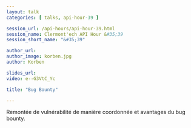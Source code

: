 ```yaml
---
layout: talk
categories: [ talks, api-hour-39 ]

session_url: /api-hours/api-hour-39.html
session_name: Clermont'ech API Hour &#35;39
session_short_name: "&#35;39"

author_url: 
author_image: korben.jpg 
author: Korben

slides_url:
video: e--G3VtC_Yc

title: "Bug Bounty"

---
```


Remontée de vulnérabilité de manière coordonnée et avantages du bug bounty.
